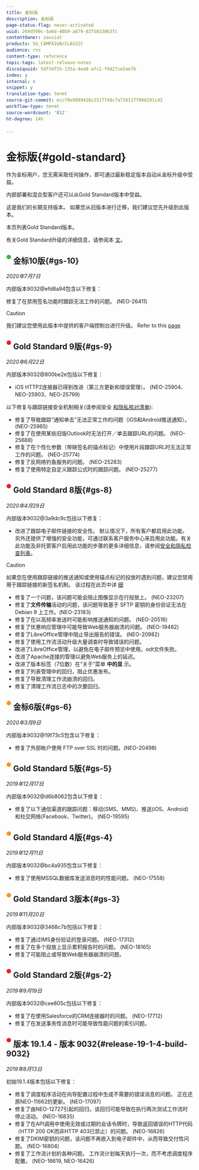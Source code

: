 ```yaml
---
title: 金标版
description: 金标版
page-status-flag: never-activated
uuid: 269d590c-5a6d-40b9-a879-02f5033863fc
contentOwner: sauviat
products: SG_CAMPAIGN/CLASSIC
audience: rns
content-type: reference
topic-tags: latest-release-notes
discoiquuid: 5df34f55-135a-4ea8-afc2-f9427ce5ae7b
index: y
internal: n
snippet: y
translation-type: tm+mt
source-git-commit: eccf0e9899426c2517748c7a72611ff098291cd2
workflow-type: tm+mt
source-wordcount: '812'
ht-degree: 14%

---
```



# 金标版{#gold-standard}

作为金标用户，您无需采取任何操作，即可通过最新稳定版本自动从金标升级中受益。

内部部署和混合型客户还可以从Gold Standard版本中受益。

这是我们的长期支持版本。 如果您从旧版本进行迁移，我们建议您先升级到此版本。

本页列表Gold Standard版本。

有关Gold Standard升级的详细信息，请参阅本 [文](https://helpx.adobe.com/cn/campaign/kb/gold-standard.html)。

## ![](assets/do-not-localize/green_2.png) 金标10版{#gs-10}

_2020年7月7日_

内部版本9032@efd8a94包含以下修复：

修复了在禁用签名功能时跟踪无法工作的问题。 (NEO-26411)

>[!CAUTION]
>
>我们建议您使用此版本中提供的客户端控制台进行升级。 Refer to this [page](../../installation/using/installing-the-client-console.md)

## ![](assets/do-not-localize/red_2.png) Gold Standard 9版{#gs-9}

_2020年6月22日_

内部版本9032@800be2e包括以下修复：

* iOS HTTP2连接器已得到改进（第三方更新和错误管理）。 (NEO-25904、NEO-25903、NEO-25799)

以下修复与跟踪链接安全机制相关(请参阅安全 [和隐私核对清单](https://helpx.adobe.com/campaign/kb/acc-security.html#signature-mechanism)):

* 修复了导致跟踪“通知单击”无法正常工作的问题（iOS和Android推送通知）。 (NEO-25965)
* 修复了在使用某些旧版Outlook时无法打开／单击跟踪URL的问题。  (NEO-25688)
* 修复了在个性化参数（带磅签名的锚点标记）中使用片段跟踪URL时无法正常工作的问题。 (NEO-25774)
* 修复了反网络钓鱼服务的问题。 (NEO-25283)
* 修复了使用特定自定义跟踪公式时的跟踪问题。 (NEO-25277)

## ![](assets/do-not-localize/red_2.png) Gold Standard 8版{#gs-8}

_2020年4月29日_

内部版本9032@3a9dc9c包括以下修复：

* 改进了跟踪电子邮件链接的安全性。 默认情况下，所有客户都启用此功能。 另外还提供了增强的安全功能，可通过联系客户服务中心来启用此功能。有关此功能及非托管客户启用此功能的步骤的更多详细信息，请参阅[安全和隐私检查列表](https://helpx.adobe.com/campaign/kb/acc-security.html#signature-mechanism)。

>[!CAUTION]
>
>如果您在使用跟踪链接的推送通知或使用锚点标记的投放时遇到问题，建议您禁用用于跟踪链接的新签名机制。 该过程在此页中详 [细](https://helpx.adobe.com/campaign/kb/acc-security.html#signature-mechanism)

* 修复了一个问题，该问题可能会阻止图像显示在行投放上。 (NEO-23207)
* 修复了&#x200B;**文件传输**&#x200B;活动的问题，该问题导致基于 SFTP 密钥的身份验证无法在 Debian 9 上工作。(NEO-23183)
* 修复了在以高频率发送时可能影响推送通知的问题。 (NEO-20516)
* 修复了优惠响应管理中可能导致Web服务器崩溃的问题。 (NEO-19482)
* 修复了LibreOffice管理中阻止导出报告的错误。 (NEO-20982)
* 修复了使用工作流活动升级大量调查时导致错误的问题。
* 改进了LibreOffice管理，以避免在电子邮件预览中使用。odt文件失败。
* 改进了Apache连接的管理以避免Web服务上的延迟。
* 改进了版本标签（7位数）在“关于”菜单 **中的显** 示。
* 修复了列表管理中的回归，阻止优惠发布。
* 修复了导致清理工作流崩溃的回归。
* 修复了清理工作流日志中的次要回归。

## ![](assets/do-not-localize/orange_2.png) 金标6版{#gs-6}

_2020年3月9日_

内部版本9032@19f73c5包含以下修复：

* 修复了外部帐户使用 FTP over SSL 时的问题。(NEO-20498)

## ![](assets/do-not-localize/orange_2.png) Gold Standard 5版{#gs-5}

_2019年12月17日_

内部版本9032@d6b8062包含以下修复：

* 修复了以下通信渠道的跟踪问题：移动(SMS、MMS)、推送(iOS、Android)和社交网络(Facebook、Twitter)。 (NEO-19595)

## ![](assets/do-not-localize/orange_2.png) Gold Standard 4版{#gs-4}

_2019年12月11日_

内部版本9032@bc4a935包含以下修复：

* 修复了使用MSSQL数据库发送消息时的性能问题。 (NEO-17558)

## ![](assets/do-not-localize/orange_2.png) Gold Standard 3版本{#gs-3}

_2019年11月20日_

内部版本9032@3468c7b包括以下修复：

* 修复了通过IMS身份验证的登录问题。 (NEO-17312)
* 修复了在多个投放上显示累积报告时的问题。 (NEO-18165)
* 修复了可能阻止或导致Web服务器崩溃的问题。

## ![](assets/do-not-localize/red_2.png) Gold Standard 2版{#gs-2}

_2019年9月19日_

内部版本9032@cee805c包括以下修复：

* 修复了在使用Salesforce的CRM连接器时的问题。 (NEO-17712)
* 修复了在发送事务性消息时可能导致性能问题的索引问题。

## ![](assets/do-not-localize/red_2.png) 版本 19.1.4 - 版本 9032{#release-19-1-4-build-9032}

_2019年8月13日_

初始19.1.4版本包括以下修复：

* 修复了调度程序活动在向导配置过程中生成不需要的错误消息的问题。 正在还原NEO-11662的更新。 (NEO-17097)
* 修复了由NEO-12727引起的回归，该回归可能导致在执行两次测试工作流时停止活动。 (NEO-16835)
* 修复了在API调用中使用无效或过期的会话令牌时，导致返回错误的HTTP代码（HTTP 200 OK而非HTTP 403已禁止）的问题。 (NEO-16826)
* 修复了DKIM密钥的问题，该问题不再嵌入到电子邮件中，从而导致交付性问题。 (NEO-16804)
* 修复了工作流计划的各种问题。 工作流计划每天执行一次，而不考虑调度程序配置。 (NEO-16619, NEO-16426)
